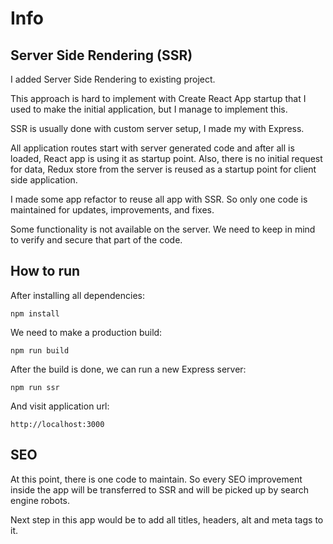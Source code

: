 # Info 

## Server Side Rendering (SSR)

I added Server Side Rendering to existing project.

This approach is hard to implement with Create React App startup that I used to make the initial application, but I manage to implement this.

SSR is usually done with custom server setup, I made my with Express.

All application routes start with server generated code and after all is loaded, React app is using it as startup point. Also, there is no initial request for data, Redux store from the server is reused as a startup point for client side application.

I made some app refactor to reuse all app with SSR. So only one code is maintained for updates, improvements, and fixes.

Some functionality is not available on the server. We need to keep in mind to verify and secure that part of the code.

## How to run

After installing all dependencies:

    npm install

We need to make a production build:

    npm run build

After the build is done, we can run a new Express server:

    npm run ssr
   
And visit application url:

    http://localhost:3000



## SEO

At this point, there is one code to maintain. So every SEO improvement inside the app will be transferred to SSR and will be picked up by search engine robots.

Next step in this app would be to add all titles, headers, alt and meta tags to it.